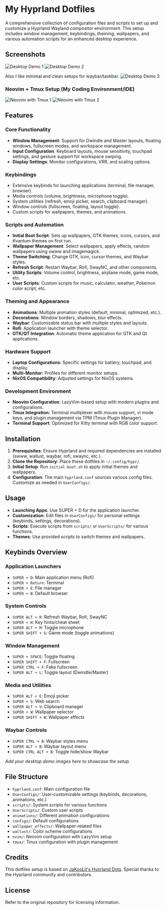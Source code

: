 # My Hyprland Dotfiles

A comprehensive collection of configuration files and scripts to set up and customize a Hyprland Wayland compositor environment. This setup includes window management, keybindings, theming, wallpapers, and various automation scripts for an enhanced desktop experience.

## Screenshots

![Desktop Demo 1](Screenshot_02-Sep_19-31-33_28181.png)
![Desktop Demo 2](Screenshot_02-Sep_19-32-55_27097.png)

Also I like minimal and clean setups for waybar/taskbar.
![Desktop Demo 3](Screenshot_02-Sep_19-42-07_20429.png)

### Neovim + Tmux Setup (My Coding Environment/IDE)
![Neovim with Tmux 1](Screenshot_21-Sep_16-10-17_9366.png)
![Neovim with Tmux 2](Screenshot_21-Sep_16-07-34_10276.png)
## Features

### Core Functionality
- **Window Management**: Support for Dwindle and Master layouts, floating windows, fullscreen modes, and workspace management.
- **Input Configuration**: Keyboard layouts, mouse sensitivity, touchpad settings, and gesture support for workspace swiping.
- **Display Settings**: Monitor configurations, VRR, and scaling options.

### Keybindings
- Extensive keybinds for launching applications (terminal, file manager, browser).
- Media controls (volume, brightness, microphone toggle).
- System utilities (refresh, emoji picker, search, clipboard manager).
- Window controls (fullscreen, floating, layout toggle).
- Custom scripts for wallpapers, themes, and animations.

### Scripts and Automation
- **Initial Boot Script**: Sets up wallpapers, GTK themes, icons, cursors, and Kvantum themes on first run.
- **Wallpaper Management**: Select wallpapers, apply effects, random wallpapers using swww and imagemagick.
- **Theme Switching**: Change GTK, icon, cursor themes, and Waybar styles.
- **Refresh Script**: Restart Waybar, Rofi, SwayNC, and other components.
- **Utility Scripts**: Volume control, brightness, airplane mode, game mode, etc.
- **User Scripts**: Custom scripts for music, calculator, weather, Pokemon color script, etc.

### Theming and Appearance
- **Animations**: Multiple animation styles (default, minimal, optimized, etc.).
- **Decorations**: Window borders, shadows, blur effects.
- **Waybar**: Customizable status bar with multiple styles and layouts.
- **Rofi**: Application launcher with theme selector.
- **GTK/QT Integration**: Automatic theme application for GTK and Qt applications.

### Hardware Support
- **Laptop Configurations**: Specific settings for battery, touchpad, and display.
- **Multi-Monitor**: Profiles for different monitor setups.
- **NixOS Compatibility**: Adjusted settings for NixOS systems.

### Development Environment
- **Neovim Configuration**: LazyVim-based setup with modern plugins and configurations.
- **Tmux Integration**: Terminal multiplexer with mouse support, vi mode keys, and plugin management via TPM (Tmux Plugin Manager).
- **Terminal Support**: Optimized for Kitty terminal with RGB color support.

## Installation

1. **Prerequisites**: Ensure Hyprland and required dependencies are installed (swww, wallust, waybar, rofi, swaync, etc.).
2. **Clone the Repository**: Place these dotfiles in `~/.config/hypr/`.
3. **Initial Setup**: Run `initial-boot.sh` to apply initial themes and wallpapers.
4. **Configuration**: The main `hyprland.conf` sources various config files. Customize as needed in `UserConfigs/`.

## Usage

- **Launching Apps**: Use SUPER + D for the application launcher.
- **Customization**: Edit files in `UserConfigs/` for personal settings (keybinds, settings, decorations).
- **Scripts**: Execute scripts from `scripts/` or `UserScripts/` for various functions.
- **Themes**: Use provided scripts to switch themes and wallpapers.

## Keybinds Overview

### Application Launchers
- `SUPER + D`: Main application menu (Rofi)
- `SUPER + Return`: Terminal
- `SUPER + E`: File manager
- `SUPER + B`: Default browser

### System Controls
- `SUPER ALT + R`: Refresh Waybar, Rofi, SwayNC
- `SUPER + H`: Key hints/cheat sheet
- `SUPER ALT + M`: Toggle microphone
- `SUPER SHIFT + G`: Game mode (toggle animations)

### Window Management
- `SUPER + SPACE`: Toggle floating
- `SUPER SHIFT + F`: Fullscreen
- `SUPER CTRL + F`: Fake fullscreen
- `SUPER ALT + L`: Toggle layout (Dwindle/Master)

### Media and Utilities
- `SUPER ALT + E`: Emoji picker
- `SUPER + S`: Web search
- `SUPER ALT + V`: Clipboard manager
- `SUPER + W`: Wallpaper selector
- `SUPER SHIFT + W`: Wallpaper effects

### Waybar Controls
- `SUPER CTRL + B`: Waybar styles menu
- `SUPER ALT + B`: Waybar layout menu
- `SUPER CTRL ALT + B`: Toggle hide/show Waybar



*Add your desktop demo images here to showcase the setup.*

## File Structure

- `hyprland.conf`: Main configuration file
- `UserConfigs/`: User-customizable settings (keybinds, decorations, animations, etc.)
- `scripts/`: System scripts for various functions
- `UserScripts/`: Custom user scripts
- `animations/`: Different animation configurations
- `configs/`: Default configurations
- `wallpaper_effects/`: Wallpaper-related files
- `wallust/`: Color scheme configurations
- `nvim/`: Neovim configuration with LazyVim setup
- `tmux/`: Tmux configuration with plugin management

## Credits

This dotfiles setup is based on [JaKooLit's Hyprland Dots](https://github.com/JaKooLit). Special thanks to the Hyprland community and contributors.

## License

Refer to the original repository for licensing information.
